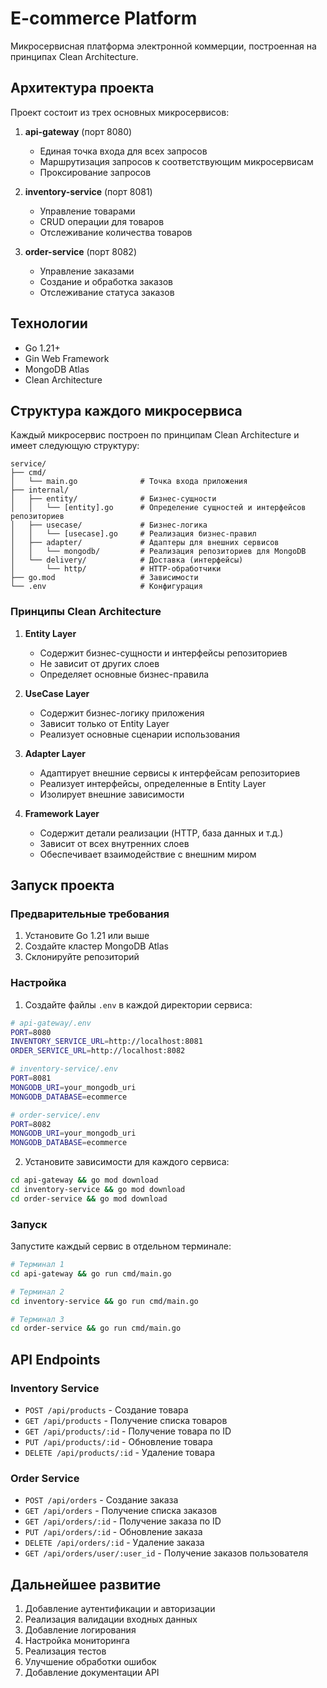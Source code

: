 # E-commerce Platform

Микросервисная платформа электронной коммерции, построенная на принципах Clean Architecture.

## Архитектура проекта

Проект состоит из трех основных микросервисов:

1. **api-gateway** (порт 8080)

   - Единая точка входа для всех запросов
   - Маршрутизация запросов к соответствующим микросервисам
   - Проксирование запросов

2. **inventory-service** (порт 8081)

   - Управление товарами
   - CRUD операции для товаров
   - Отслеживание количества товаров

3. **order-service** (порт 8082)
   - Управление заказами
   - Создание и обработка заказов
   - Отслеживание статуса заказов

## Технологии

- Go 1.21+
- Gin Web Framework
- MongoDB Atlas
- Clean Architecture

## Структура каждого микросервиса

Каждый микросервис построен по принципам Clean Architecture и имеет следующую структуру:

```
service/
├── cmd/
│   └── main.go              # Точка входа приложения
├── internal/
│   ├── entity/              # Бизнес-сущности
│   │   └── [entity].go      # Определение сущностей и интерфейсов репозиториев
│   ├── usecase/             # Бизнес-логика
│   │   └── [usecase].go     # Реализация бизнес-правил
│   ├── adapter/             # Адаптеры для внешних сервисов
│   │   └── mongodb/         # Реализация репозиториев для MongoDB
│   └── delivery/            # Доставка (интерфейсы)
│       └── http/            # HTTP-обработчики
├── go.mod                   # Зависимости
└── .env                     # Конфигурация
```

### Принципы Clean Architecture

1. **Entity Layer**

   - Содержит бизнес-сущности и интерфейсы репозиториев
   - Не зависит от других слоев
   - Определяет основные бизнес-правила

2. **UseCase Layer**

   - Содержит бизнес-логику приложения
   - Зависит только от Entity Layer
   - Реализует основные сценарии использования

3. **Adapter Layer**

   - Адаптирует внешние сервисы к интерфейсам репозиториев
   - Реализует интерфейсы, определенные в Entity Layer
   - Изолирует внешние зависимости

4. **Framework Layer**
   - Содержит детали реализации (HTTP, база данных и т.д.)
   - Зависит от всех внутренних слоев
   - Обеспечивает взаимодействие с внешним миром

## Запуск проекта

### Предварительные требования

1. Установите Go 1.21 или выше
2. Создайте кластер MongoDB Atlas
3. Склонируйте репозиторий

### Настройка

1. Создайте файлы `.env` в каждой директории сервиса:

```bash
# api-gateway/.env
PORT=8080
INVENTORY_SERVICE_URL=http://localhost:8081
ORDER_SERVICE_URL=http://localhost:8082

# inventory-service/.env
PORT=8081
MONGODB_URI=your_mongodb_uri
MONGODB_DATABASE=ecommerce

# order-service/.env
PORT=8082
MONGODB_URI=your_mongodb_uri
MONGODB_DATABASE=ecommerce
```

2. Установите зависимости для каждого сервиса:

```bash
cd api-gateway && go mod download
cd inventory-service && go mod download
cd order-service && go mod download
```

### Запуск

Запустите каждый сервис в отдельном терминале:

```bash
# Терминал 1
cd api-gateway && go run cmd/main.go

# Терминал 2
cd inventory-service && go run cmd/main.go

# Терминал 3
cd order-service && go run cmd/main.go
```

## API Endpoints

### Inventory Service

- `POST /api/products` - Создание товара
- `GET /api/products` - Получение списка товаров
- `GET /api/products/:id` - Получение товара по ID
- `PUT /api/products/:id` - Обновление товара
- `DELETE /api/products/:id` - Удаление товара

### Order Service

- `POST /api/orders` - Создание заказа
- `GET /api/orders` - Получение списка заказов
- `GET /api/orders/:id` - Получение заказа по ID
- `PUT /api/orders/:id` - Обновление заказа
- `DELETE /api/orders/:id` - Удаление заказа
- `GET /api/orders/user/:user_id` - Получение заказов пользователя

## Дальнейшее развитие

1. Добавление аутентификации и авторизации
2. Реализация валидации входных данных
3. Добавление логирования
4. Настройка мониторинга
5. Реализация тестов
6. Улучшение обработки ошибок
7. Добавление документации API
